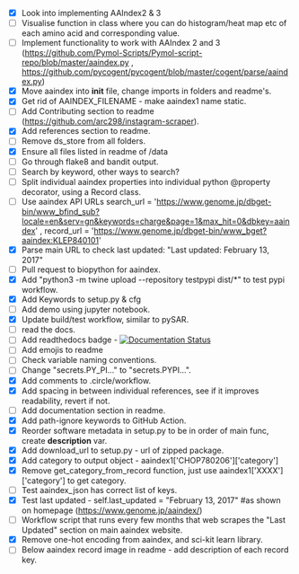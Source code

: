 - [X] Look into implementing AAIndex2 & 3
- [ ] Visualise function in class where you can do histogram/heat map etc of each amino acid and corresponding value.
- [ ] Implement functionality to work with AAIndex 2 and 3 (https://github.com/Pymol-Scripts/Pymol-script-repo/blob/master/aaindex.py , https://github.com/pycogent/pycogent/blob/master/cogent/parse/aaindex.py)
- [X] Move aaindex into __init__ file, change imports in folders and readme's.
- [X] Get rid of AAINDEX_FILENAME - make aaindex1 name static.
- [ ] Add Contributing section to readme (https://github.com/arc298/instagram-scraper).
- [X] Add references section to readme.
- [ ] Remove ds_store from all folders.
- [X] Ensure all files listed in readme of /data
- [ ] Go through flake8 and bandit output.
- [ ] Search by keyword, other ways to search?
- [ ] Split individual aaindex properties into individual python @property decorator, using a Record class.
- [ ] Use aaindex API URLs search_url = 'https://www.genome.jp/dbget-bin/www_bfind_sub?locale=en&serv=gn&keywords=charge&page=1&max_hit=0&dbkey=aaindex' , record_url = 'https://www.genome.jp/dbget-bin/www_bget?aaindex:KLEP840101'
- [X] Parse main URL to check last updated: "Last updated: February 13, 2017"
- [ ] Pull request to biopython for aaindex.
- [X] Add "python3 -m twine upload --repository testpypi dist/*" to test pypi workflow.
- [X] Add Keywords to setup.py & cfg
- [ ] Add demo using jupyter notebook.
- [X] Update build/test workflow, similar to pySAR.
- [ ] read the docs.
- [ ] Add readthedocs badge - [![Documentation Status](https://readthedocs.org/projects/ansicolortags/badge/?version=latest)](http://ansicolortags.readthedocs.io/?badge=latest)
- [ ] Add emojis to readme
- [ ] Check variable naming conventions.
- [ ] Change "secrets.PY_PI..." to "secrets.PYPI...".
- [X] Add comments to .circle/workflow.
- [X] Add spacing in between individual references, see if it improves readability, revert if not.
- [ ] Add documentation section in readme.
- [X] Add path-ignore keywords to GitHub Action.
- [X] Reorder software metadata in setup.py to be in order of main func, create __description__ var.
- [X] Add download_url to setup.py - url of zipped package.
- [X] Add category to output object - aaindex1['CHOP780206']['category']
- [X] Remove get_category_from_record function, just use aaindex1['XXXX']['category'] to get category.
- [ ] Test aaindex_json has correct list of keys.
- [X] Test last updated - self.last_updated = "February 13, 2017" #as shown on homepage (https://www.genome.jp/aaindex/)
- [ ] Workflow script that runs every few months that web scrapes the "Last Updated" section on main aaindex website.
- [X] Remove one-hot encoding from aaindex, and sci-kit learn library. 
- [ ] Below aaindex record image in readme - add description of each record key.